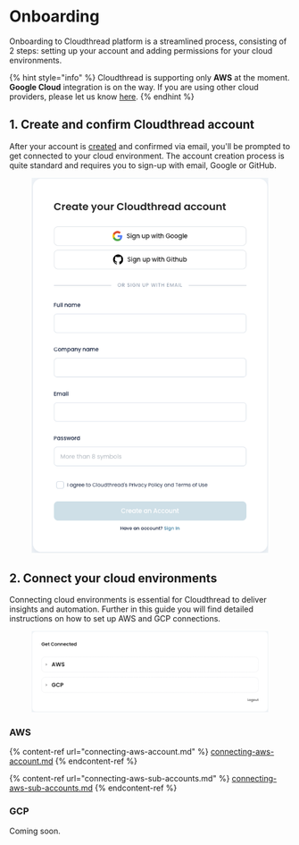 # Onboarding

Onboarding to Cloudthread platform is a streamlined process, consisting of 2 steps: setting up your account and adding permissions for your cloud environments.

{% hint style="info" %}
Cloudthread is supporting only **AWS** at the moment. **Google Cloud** integration is on the way. If you are using other cloud providers, please let us know [here](https://www.cloudthread.io/contact-us).
{% endhint %}

## 1. Create and confirm Cloudthread account

After your account is [created](https://app.core.cloudthread.io/sign-up/) and confirmed via email, you'll be prompted to get connected to your cloud environment. The account creation process is quite standard and requires you to sign-up with email, Google or GitHub.

<figure><img src="../../.gitbook/assets/onboarding-1-sign-up.png" alt=""><figcaption></figcaption></figure>

## 2. Connect your cloud environments

Connecting cloud environments is essential for Cloudthread to deliver insights and automation. Further in this guide you will find detailed instructions on how to set up AWS and GCP connections.

<figure><img src="../../.gitbook/assets/onboarding-2-setup.png" alt=""><figcaption></figcaption></figure>

### AWS

{% content-ref url="connecting-aws-account.md" %}
[connecting-aws-account.md](connecting-aws-account.md)
{% endcontent-ref %}

{% content-ref url="connecting-aws-sub-accounts.md" %}
[connecting-aws-sub-accounts.md](connecting-aws-sub-accounts.md)
{% endcontent-ref %}

### GCP

Coming soon.
